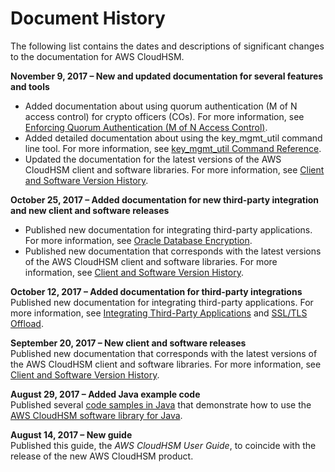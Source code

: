 # Document History<a name="document-history"></a>

The following list contains the dates and descriptions of significant changes to the documentation for AWS CloudHSM\.

**November 9, 2017 – New and updated documentation for several features and tools**  
+ Added documentation about using quorum authentication \(M of N access control\) for crypto officers \(COs\)\. For more information, see [Enforcing Quorum Authentication \(M of N Access Control\)](quorum-authentication.md)\.
+ Added detailed documentation about using the key\_mgmt\_util command line tool\. For more information, see [key\_mgmt\_util Command Reference](key_mgmt_util-reference.md)\.
+ Updated the documentation for the latest versions of the AWS CloudHSM client and software libraries\. For more information, see [Client and Software Version History](client-and-software-version-history.md)\.

**October 25, 2017 – Added documentation for new third\-party integration and new client and software releases**  
+ Published new documentation for integrating third\-party applications\. For more information, see [Oracle Database Encryption](oracle-tde.md)\.
+ Published new documentation that corresponds with the latest versions of the AWS CloudHSM client and software libraries\. For more information, see [Client and Software Version History](client-and-software-version-history.md)\.

**October 12, 2017 – Added documentation for third\-party integrations**  
Published new documentation for integrating third\-party applications\. For more information, see [Integrating Third\-Party Applications](third-party-applications.md) and [SSL/TLS Offload](ssl-offload.md)\.

**September 20, 2017 – New client and software releases**  
Published new documentation that corresponds with the latest versions of the AWS CloudHSM client and software libraries\. For more information, see [Client and Software Version History](client-and-software-version-history.md)\.

**August 29, 2017 – Added Java example code**  
Published several [code samples in Java](java-library-sample.md) that demonstrate how to use the [AWS CloudHSM software library for Java](java-library.md)\.

**August 14, 2017 – New guide**  
Published this guide, the *AWS CloudHSM User Guide*, to coincide with the release of the new AWS CloudHSM product\.